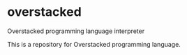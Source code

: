 # overstacked
Overstacked programming language interpreter

This is a repository for Overstacked programming language.